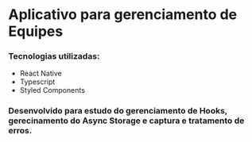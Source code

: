 # Aplicativo para gerenciamento de Equipes

### Tecnologias utilizadas:

- React Native
- Typescript
- Styled Components

### Desenvolvido para estudo do gerenciamento de Hooks, gerecinamento do Async Storage e captura e tratamento de erros.

